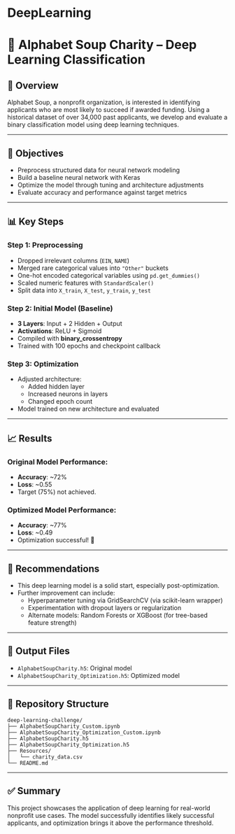 # DeepLearning

# 🤖 Alphabet Soup Charity – Deep Learning Classification
## 📌 Overview

Alphabet Soup, a nonprofit organization, is interested in identifying applicants who are most likely to succeed if awarded funding. Using a historical dataset of over 34,000 past applicants, we develop and evaluate a binary classification model using deep learning techniques.

---

## 🧪 Objectives

- Preprocess structured data for neural network modeling
- Build a baseline neural network with Keras
- Optimize the model through tuning and architecture adjustments
- Evaluate accuracy and performance against target metrics

---

## 📊 Key Steps

### Step 1: Preprocessing
- Dropped irrelevant columns (`EIN`, `NAME`)
- Merged rare categorical values into `"Other"` buckets
- One-hot encoded categorical variables using `pd.get_dummies()`
- Scaled numeric features with `StandardScaler()`
- Split data into `X_train`, `X_test`, `y_train`, `y_test`

### Step 2: Initial Model (Baseline)
- **3 Layers**: Input + 2 Hidden + Output
- **Activations**: ReLU + Sigmoid
- Compiled with **binary_crossentropy**
- Trained with 100 epochs and checkpoint callback

### Step 3: Optimization
- Adjusted architecture:
  - Added hidden layer
  - Increased neurons in layers
  - Changed epoch count
- Model trained on new architecture and evaluated

---

## 📈 Results

### Original Model Performance:
- **Accuracy**: ~72%
- **Loss**: ~0.55
- Target (75%) not achieved.

### Optimized Model Performance:
- **Accuracy**: ~77%
- **Loss**: ~0.49
- Optimization successful! 🎯

---

## 🧠 Recommendations

- This deep learning model is a solid start, especially post-optimization.
- Further improvement can include:
  - Hyperparameter tuning via GridSearchCV (via scikit-learn wrapper)
  - Experimentation with dropout layers or regularization
  - Alternate models: Random Forests or XGBoost (for tree-based feature strength)

---

## 💾 Output Files

- `AlphabetSoupCharity.h5`: Original model
- `AlphabetSoupCharity_Optimization.h5`: Optimized model

---

## 📁 Repository Structure

```
deep-learning-challenge/
├── AlphabetSoupCharity_Custom.ipynb
├── AlphabetSoupCharity_Optimization_Custom.ipynb
├── AlphabetSoupCharity.h5
├── AlphabetSoupCharity_Optimization.h5
├── Resources/
│   └── charity_data.csv
└── README.md
```

---

## ✅ Summary

This project showcases the application of deep learning for real-world nonprofit use cases. The model successfully identifies likely successful applicants, and optimization brings it above the performance threshold.

